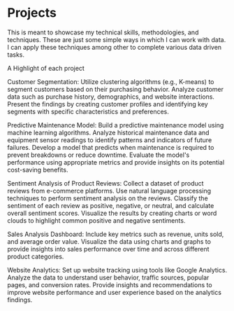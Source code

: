 # Projects
This is meant to showcase my technical skills, methodologies, and techniques. These are just some simple ways in which I can work with data. I can apply these techniques among other to complete various data driven tasks.

A Highlight of each project

Customer Segmentation:
Utilize clustering algorithms (e.g., K-means) to segment customers based on their purchasing behavior.
Analyze customer data such as purchase history, demographics, and website interactions.
Present the findings by creating customer profiles and identifying key segments with specific characteristics and preferences.

Predictive Maintenance Model:
Build a predictive maintenance model using machine learning algorithms.
Analyze historical maintenance data and equipment sensor readings to identify patterns and indicators of future failures.
Develop a model that predicts when maintenance is required to prevent breakdowns or reduce downtime.
Evaluate the model's performance using appropriate metrics and provide insights on its potential cost-saving benefits.

Sentiment Analysis of Product Reviews:
Collect a dataset of product reviews from e-commerce platforms.
Use natural language processing techniques to perform sentiment analysis on the reviews.
Classify the sentiment of each review as positive, negative, or neutral, and calculate overall sentiment scores.
Visualize the results by creating charts or word clouds to highlight common positive and negative sentiments.

Sales Analysis Dashboard:
Include key metrics such as revenue, units sold, and average order value.
Visualize the data using charts and graphs to provide insights into sales performance over time and across different product categories.

Website Analytics:
Set up website tracking using tools like Google Analytics.
Analyze the data to understand user behavior, traffic sources, popular pages, and conversion rates.
Provide insights and recommendations to improve website performance and user experience based on the analytics findings.
